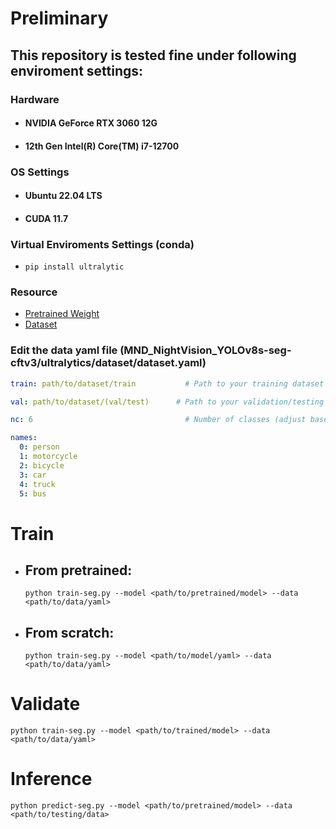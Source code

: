 # Preliminary

## This repository is tested fine under following enviroment settings:

### Hardware

* #### NVIDIA GeForce RTX 3060 12G
* #### 12th Gen Intel(R) Core(TM) i7-12700

### OS Settings

* #### Ubuntu 22.04 LTS
* #### CUDA 11.7

### Virtual Enviroments Settings (conda)
* ``` pip install ultralytic ``` 

### Resource
* [Pretrained Weight](https://drive.google.com/file/d/1UexfSHYXq6nkm3d0ILm1GKqgJ8pPhGFB/view?usp=sharing)
* [Dataset](https://drive.google.com/drive/folders/1FCTkbf6wC6T-gBGs22uvkfbtqpuJS8L9?usp=sharing)

### Edit the data yaml file (MND_NightVision_YOLOv8s-seg-cftv3/ultralytics/dataset/dataset.yaml)


```yaml
train: path/to/dataset/train           # Path to your training dataset

val: path/to/dataset/(val/test)      # Path to your validation/testing dataset, for example, if you want to train/calculate on val set, then this line should be "val: path/to/dataset/test", same if test set.

nc: 6                                  # Number of classes (adjust based on your dataset)

names:
  0: person
  1: motorcycle
  2: bicycle
  3: car
  4: truck
  5: bus
```

# Train

* ## From pretrained:
  ```python train-seg.py --model <path/to/pretrained/model> --data <path/to/data/yaml>```

* ## From scratch:
  ```python train-seg.py --model <path/to/model/yaml> --data <path/to/data/yaml>```

# Validate
```python train-seg.py --model <path/to/trained/model> --data <path/to/data/yaml>```

# Inference
```python predict-seg.py --model <path/to/pretrained/model> --data <path/to/testing/data>```

